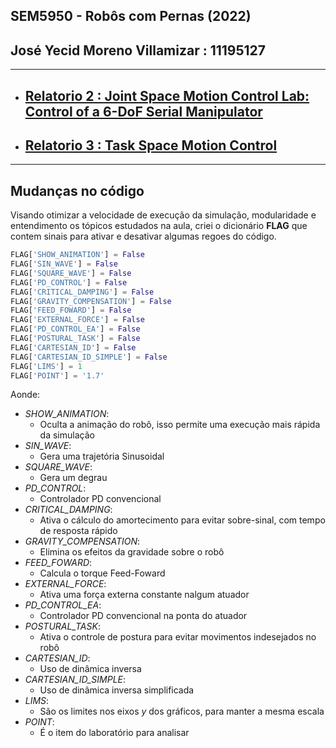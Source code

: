 ## **SEM5950 - Robôs com Pernas (2022)**
## **José Yecid Moreno Villamizar : 11195127**

---

- ## [Relatorio 2 : Joint Space Motion Control Lab: Control of a 6-DoF Serial Manipulator ](Relatorio%202/README.md)

- ## [Relatorio 3 : Task Space Motion Control](Relatorio%203/README.md)

---

## Mudanças no código

Visando otimizar a velocidade de execução da simulação, modularidade e entendimento os tópicos estudados na aula, criei o dicionário **FLAG** que contem sinais para ativar e desativar algumas regoes do código.

```python
FLAG['SHOW_ANIMATION'] = False
FLAG['SIN_WAVE'] = False
FLAG['SQUARE_WAVE'] = False
FLAG['PD_CONTROL'] = False
FLAG['CRITICAL_DAMPING'] = False
FLAG['GRAVITY_COMPENSATION'] = False
FLAG['FEED_FOWARD'] = False
FLAG['EXTERNAL_FORCE'] = False
FLAG['PD_CONTROL_EA'] = False
FLAG['POSTURAL_TASK'] = False
FLAG['CARTESIAN_ID'] = False
FLAG['CARTESIAN_ID_SIMPLE'] = False
FLAG['LIMS'] = 1
FLAG['POINT'] = '1.7'
```

Aonde:

- *SHOW_ANIMATION*:
    - Oculta a animação do robô, isso permite uma execução mais rápida da simulação
- *SIN_WAVE*:
    - Gera uma trajetória Sinusoidal
- *SQUARE_WAVE*:
    - Gera um degrau 
- *PD_CONTROL*:
    - Controlador PD convencional
- *CRITICAL_DAMPING*:
    - Ativa o cálculo do amortecimento para evitar sobre-sinal, com tempo de resposta rápido
- *GRAVITY_COMPENSATION*:
    - Elimina os efeitos da gravidade sobre o robô
- *FEED_FOWARD*:
    - Calcula o torque Feed-Foward
- *EXTERNAL_FORCE*:
    - Ativa uma força externa constante nalgum atuador
- *PD_CONTROL_EA*:
    - Controlador PD convencional na ponta do atuador
- *POSTURAL_TASK*:
    - Ativa o controle de postura para evitar movimentos indesejados no robô
- *CARTESIAN_ID*:
    - Uso de dinâmica inversa
- *CARTESIAN_ID_SIMPLE*:
    - Uso de dinâmica inversa simplificada
- *LIMS*:
    - São os limites nos eixos *y* dos gráficos, para manter a mesma escala
- *POINT*:
    - É o item do laboratório para analisar

